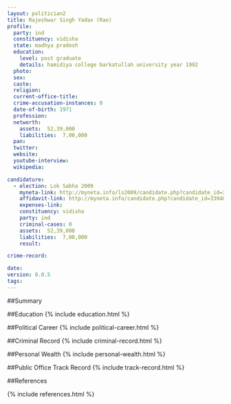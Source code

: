 ```yaml
---
layout: politician2
title: Rajeshwar Singh Yadav (Rao)
profile: 
  party: ind
  constituency: vidisha
  state: madhya pradesh
  education: 
    level: post graduate
    details: hamidiya college barkatullah university year 1992
  photo: 
  sex: 
  caste: 
  religion: 
  current-office-title: 
  crime-accusation-instances: 0
  date-of-birth: 1971
  profession: 
  networth: 
    assets:  52,39,000
    liabilities:  7,00,000
  pan: 
  twitter: 
  website: 
  youtube-interview: 
  wikipedia: 

candidature: 
  - election: Lok Sabha 2009
    myneta-link: http://myneta.info/ls2009/candidate.php?candidate_id=3394
    affidavit-link: http://myneta.info/candidate.php?candidate_id=3394&scan=original
    expenses-link: 
    constituency: vidisha 
    party: ind
    criminal-cases: 0
    assets:  52,39,000
    liabilities:  7,00,000
    result:  

crime-record: 

date: 
version: 0.0.5
tags: 
---
```

##Summary


##Education
{% include education.html %}


##Political Career
{% include political-career.html %}


##Criminal Record
{% include criminal-record.html %}


##Personal Wealth
{% include personal-wealth.html %}


##Public Office Track Record
{% include track-record.html %}


##References


{% include references.html %}